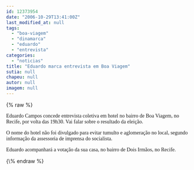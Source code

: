 ```yaml
---
id: 12373954
date: "2006-10-29T13:41:00Z"
last_modified_at: null
tags:
  - "boa-viagem"
  - "dinamarca"
  - "eduardo"
  - "entrevista"
categories:
  - "noticias"
title: "Eduardo marca entrevista em Boa Viagem"
sutia: null
chapeu: null
autor: null
imagem: null
---
```

{\% raw %}
<p><P><FONT face=Verdana>Eduardo Campos concede entrevista coletiva em hotel no bairro de Boa Viagem, no Recife, por volta das 19h30. Vai falar sobre o resultado da eleição.</FONT></P></p>
<p><P><FONT face=Verdana>O nome do hotel não foi divulgado para evitar tumulto e aglomeração no local, segundo informação da assessoria de imprensa do socialista.</FONT></P></p>
<p><P><FONT face=Verdana>Eduardo&nbsp;acompanhará a votação da sua casa, no bairro de Dois Irmãos, no Recife.&nbsp;</FONT></P> </p>
{\% endraw %}